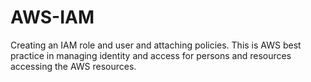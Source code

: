 # AWS-IAM
Creating an IAM role and user and attaching policies. This is AWS best practice in managing identity and access for persons and resources accessing the AWS resources.
